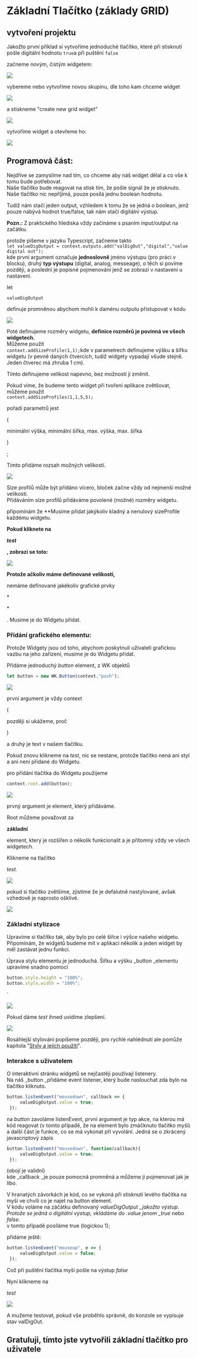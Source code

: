 # Základní Tlačítko \(základy GRID\)

## vytvoření projektu

Jakožto první příklad si vytvoříme jednoduché tlačítko, které při stisknutí pošle digitální hodnotu `true`a při puštění `false`

začneme novým, čistým widgetem:

![](../../.gitbook/assets/start.png)

vybereme nebo vytvoříme novou skupinu, dle toho kam chceme widget

![](../../.gitbook/assets/start2.png)

a stiskneme "create new grid widget"

![](../../.gitbook/assets/last.png)

vytvoříme widget a otevřeme ho: 

![](../../.gitbook/assets/import.png)

## Programová část:

Nejdříve se zamyslíme nad tím, co chceme aby náš widget dělal a co vše k tomu bude potřebovat.  
Naše tlačítko bude reagovat na stisk tím, že pošle signál že je stisknuto.  
Naše tlačítko nic nepříjímá, pouze posílá jednu boolean hodnotu.

Tudíž nám stačí jeden output, vzhledem k tomu že se jedná o boolean, jenž pouze nabývá hodnot true/false, tak nám stačí digitální výstup.

**Pozn.:** Z praktického hlediska vždy začínáme s psaním input/output na začátku.

protože píšeme v jazyku Typescript, začneme takto  
`let valueDigOutput = context.outputs.add("valDigOut","digital","value digital out");`  
kde první argument označuje **jednoslovně** jméno výstupu \(pro práci v blocku\), druhý **typ výstupu** \(digital, analog, messeage\), o těch si povíme později, a poslední je popisné pojmenování jenž se zobrazí v nastavení u nastavení.

let 

`valueDigOutput`

definuje promněnou abychom mohli k daménu outputu přistupovat v kódu 

![](../../.gitbook/assets/code1.png)

Poté definujeme rozměry widgetu, **definice rozměrů je povinná ve všech widgetech.**    
Můžeme použít  
`context.addSizeProfile(1,1);`kde v parametrech definujeme výšku a šířku widgetu \(v pevně daných čtvercích, tudíž widgety vypadají všude stejně. Jeden čtverec má zhruba 1 cm\).

Tímto definujeme velikost napevno, bez možností jí změnit.

Pokud víme, že budeme tento widget při tvoření aplikace zvětšovat, můžeme použít  
`context.addSizeProfiles(1,1,5,5);`

pořadí parametrů jest 

\(

minimální výška, minimální šířka, max. výška, max. šířka

\)

;

Tímto přidáme rozsah možných velikostí.

![](../../.gitbook/assets/code3.png)

Size profilů může být přidáno vícero, bloček začne vždy od nejmenší možné velikosti.  
Přidáváním síze profilů přidáváme povolené \(možné\) rozměry widgetu.

připomínám že \*\*Musíme přidat jakýkoliv kladný a nenulový sizeProfile každému widgetu.

**Pokud kliknete na** 

_**test**_

**, zobrazí se toto:**

![](../../.gitbook/assets/code4.png)

**Protože ačkoliv máme definované velikosti,** 

nemáme definované jakékoliv grafické prvky

\*

\*

. Musíme je do Widgetu přidat.

### Přidání grafického elementu:

Protože Widgety jsou od toho, abychom poskytnuli uživateli grafickou vazbu na jeho zařízení, musíme je do Widgetu přidat.

Přidáme jednoduchý _button_ element, z WK objektů

```javascript
let button = new WK.Button(context,"push");
```

![](../../.gitbook/assets/code5.png)

první argument je vždy context 

\(

později si ukážeme, proč

\)

 a druhý je text v našem tlačítku.

Pokud znovu klikneme na _test_, nic se nestane, protože tlačítko nená ani styl a ani není přidané do Widgetu.

pro přidání tlačítka do Widgetu použijeme

```javascript
context.root.add(button);
```

![](../../.gitbook/assets/code6.png)

prvný argument je element, který přidáváme.

Root můžeme považovat za 

**základní** 

element, který je rozšířen o několik funkcionalit a je přítomný vždy ve všech widgetech.

Klikneme na tlačítko 

_test._ 

![](../../.gitbook/assets/code7.png)

pokud si tlačítko zvětšíme, zjistíme že je defalutně nastylované, avšak vzhedově je naprosto ošklivé.

![](../../.gitbook/assets/code8.png)

### Základní stylizace

Upravíme si tlačítko tak, aby bylo po celé šířce i výšce našeho widgetu.  
Připomínám, že widgetů budeme mít v aplikaci několik a jeden widget by měl zastávat jednu funkci.

Úprava stylu elementu je jednoduchá. Šířku a výšku \_button \_elementu upravíme snadno pomocí

```javascript
button.style.height = "100%";
button.style.width = "100%";
```

\`

![](../../.gitbook/assets/code9.png)

Pokud dáme _test_ ihned uvidíme zlepšení.

![](../../.gitbook/assets/code10.png)

Rosáhlejší stylování popíšeme později, pro rychlé nahlédnutí ale pomůže kapitola "[Styly a jejich použití](styly-a-jejich-pouziti.md)".

### Interakce s uživatelem

O interaktivní stránku widgetů se nejčastěji používají listenery.  
Na náš \_button \_přidáme event listener, který bude naslouchat zda bylo na tlačítko kliknuto.

```javascript
button.listenEvent("mousedown", callback => {        
     valueDigOutput.value = true;        
 });
```

na _button_ zavoláme listenEvent, první argument je typ akce, na kterou má kód reagovat \(v tomto případě, že na element bylo zmáčknuto tlačítko myši\) a další část je funkce, co se má vykonat při vyvolání. Jedná se o zkrácený javascriptový zápis

```javascript
button.listenEvent("mousedown", function(callback){        
     valueDigOutput.value = true;        
 });
```

\(obojí je validní\)  
kde \_callback \_je pouze pomocná promněná a můžeme jí pojmenovat jak je libo.

V hranatých závorkách je kód, co se vykoná při stisknutí levého tlačítka na myši ve chvíli co je najet na button element.  
V kódu voláme na záčátku definovaný _valueDigOutput \_jakožto výstup.  
Protože se jedná o digitální výstup, vkládáme do .value jenom \_true_ nebo _false._  
v tomto případě posíláme true \(logickou 1\);

přidáme ještě:

```javascript
button.listenEvent("mouseup", e => {        
     valueDigOutput.value = false;        
 });
```

Což při puštění tlačítka myši pošle na výstup _false_

Nyní klikneme na 

_test_

![](../../.gitbook/assets/code11.png)

A mužeme testovat, pokud vše proběhlo správně, do konzole se vypisuje stav valDigOut.

## Gratuluji, tímto jste vytvořili základní tlačítko pro uživatele

